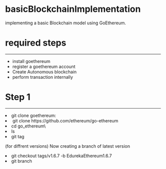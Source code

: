 # basicBlockchainImplementation
implementing a basic Blockchain model using GoEthereum.

<h1>
  required steps
</h1>
<hr>
<ul>
    <li>install goethereum</li>
    <li>register a goethereum account</li>
    <li>Create Autonomous blockchain</li>
    <li>perform transaction internally</li>
</ul>


<h1>
  Step 1
</h1>
<hr>
<li>
    git clone goethereum:
    <li>&nbsp;git clone https://github.com/ethereum/go-ethereum</li> 
</li>
<li>
  cd go_ethereum\
</li>
<li>
  ls
</li>
<li>
  git tag <p>(for diffrent versions) Now creating a branch of latest version</p>
</li> 
<li>
  git checkout tags/v1.6.7 -b EdurekaEthereum1.6.7
</li>
<li>git branch</li>
